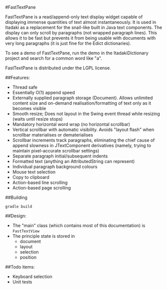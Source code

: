#FastTextPane

FastTextPane is a read/append-only text display widget capable of displaying immense quantities of text almost instantaneously. It is used in Itadaki as a replacement for the snail-like built in Java text components. The display can only scroll by paragraphs (not wrapped paragraph lines). This allows it to be fast but prevents it from being usable with documents with very long paragraphs (it is just fine for the Edict dictionaries).

To see a demo of FastTextPane, run the demo in the ItadakiDictionary project and search for a common word like "a".

FastTextPane is distributed under the LGPL license.

##Features:

* Thread safe
* Essentially O(1) append speed
* Externally supplied paragraph storage (Document). Allows unlimited content size and on-demand realisation/formatting of text only as it becomes visible
* Smooth resize; Does not layout in the Swing event thread while resizing (waits until resize stops)
* Mandatory horizontal word wrap (no horizontal scrollbar)
* Vertical scrollbar with automatic visibility. Avoids "layout flash" when scrollbar materialises or dematerialises
* Scrollbar increments track paragraphs, eliminating the chief cause of append slowness in JTextComponent derivatives (namely, trying to maintain pixel-accurate scrollbar settings)
* Separate paragraph initial/subsequent indents
* Formatted text (anything an AttributedString can represent)
* Individual paragraph background colours
* Mouse text selection
* Copy to clipboard
* Action-based line scrolling
* Action-based page scrolling

##Building

    gradle build

##Design:

* The "main" class (which contains most of this documentation) is `FastTextView`
* The principle state is stored in
    * document
    * layout
    * selection
    * position

##Todo items:

* Keyboard selection
* Unit tests
